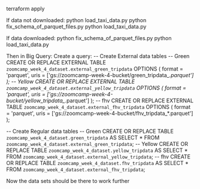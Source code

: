 terraform apply

If data not downloaded:
python load_taxi_data.py
python fix_schema_of_parquet_files.py
python load_taxi_data.py

If data downloaded:
python fix_schema_of_parquet_files.py
python load_taxi_data.py

Then in Big Query:
Create a query:
-- Create External data tables
-- Green
CREATE OR REPLACE EXTERNAL TABLE `zoomcamp_week_4_dataset.external_green_tripdata`
OPTIONS (
  format = 'parquet',
  uris = ['gs://zoomcamp-week-4-bucket/green_tripdata_*.parquet']
);
-- Yellow
CREATE OR REPLACE EXTERNAL TABLE `zoomcamp_week_4_dataset.external_yellow_tripdata`
OPTIONS (
  format = 'parquet',
  uris = ['gs://zoomcamp-week-4-bucket/yellow_tripdata_*.parquet']
);
-- fhv
CREATE OR REPLACE EXTERNAL TABLE `zoomcamp_week_4_dataset.external_fhv_tripdata`
OPTIONS (
  format = 'parquet',
  uris = ['gs://zoomcamp-week-4-bucket/fhv_tripdata_*.parquet']
);

-- Create Regular data tables
-- Green
CREATE OR REPLACE TABLE `zoomcamp_week_4_dataset.green_tripdata`
AS
SELECT * FROM `zoomcamp_week_4_dataset.external_green_tripdata`;
-- Yellow
CREATE OR REPLACE TABLE `zoomcamp_week_4_dataset.yellow_tripdata`
AS
SELECT * FROM `zoomcamp_week_4_dataset.external_yellow_tripdata`;
-- fhv
CREATE OR REPLACE TABLE `zoomcamp_week_4_dataset.fhv_tripdata`
AS
SELECT * FROM `zoomcamp_week_4_dataset.external_fhv_tripdata`;

Now the data sets should be there to work further